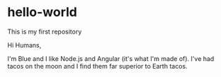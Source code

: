 # hello-world
This is my first repository


Hi Humans,

I'm Blue and I like Node.js and Angular (it's what I'm made of).
I've had tacos on the moon and I find them far superior to Earth tacos.
